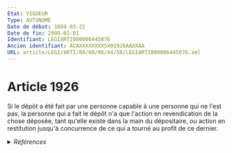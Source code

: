 ```yaml
---
État: VIGUEUR
Type: AUTONOME
Date de début: 1804-03-21
Date de fin: 2999-01-01
Identifiant: LEGIARTI000006445076
Ancien identifiant: ACAXXXXXXXX5X01926AAXXAA
URL: article/LEGI/ARTI/00/00/06/44/50/LEGIARTI000006445076.xml
---
```


<h1>Article 1926</h1>

Si le dépôt a été fait par une personne capable à une personne qui ne l'est pas,
la personne qui a fait le dépôt n'a que l'action en revendication de la chose
déposée, tant qu'elle existe dans la main du dépositaire, ou action en
restitution jusqu'à concurrence de ce qui a tourné au profit de ce dernier.


<details>
  <summary><em>Références</em></summary>

  <h2>Références faites par l'article</h2>
  
  <ul>
    <li>
      CODIFICATION source Loi 1804-03-14
    </li>
    <li>
      CREATION source Loi 1804-03-14 promulguée le 24 mars 1804
    </li>
  </ul>
</details>
